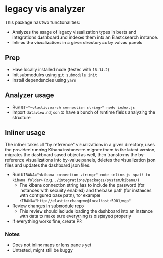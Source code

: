 # legacy vis analyzer

This package has two functionalities:
* Analyzes the usage of legacy visualization types in beats and integrations dashboard and indexes them into an Elasticsearch instance.
* Inlines the visualizations in a given directory as by values panels

## Prep

* Have locally installed node (tested with `16.14.2`)
* Init submodules using `git submodule init`
* Install dependencies using `yarn`

## Analyzer usage

* Run `ES="<elasticsearch connection string>" node index.js`
* Import `dataview.ndjson` to have a bunch of runtime fields analyzing the structure

## Inliner usage

The inliner takes all "by reference" visualizations in a given directory, uses the provided running Kibana instance to migrate them to the latest version, migrates the dashboard saved object as well, then transforms the by-reference visualizations into by-value panels, deletes the visualization json files and updates the dashboard json files.

* Run `KIBANA="<kibana connection string>" node inline.js <path to kibana folder>` (e.g. `./integrations/packages/system/kibana/`)
  * The kibana connection string has to include the password (for instances with security enabled) and the base path (for instances with configured base path), for example `KIBANA="http://elastic:changeme@localhost:5901/mgp"`
* Review changes in submodule repo
  * This review should include loading the dashboard into an instance with data to make sure everything is displayed properly
* If everything works fine, create PR

### Notes

* Does not inline maps or lens panels yet
* Untested, might still be buggy